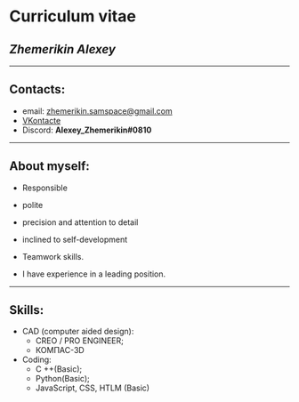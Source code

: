 # **Curriculum vitae**



## ***Zhemerikin Alexey***
---
## Сontacts:

* email: zhemerikin.samspace@gmail.com
* [VKontacte](https://vk.com/id28867461) 
* Discord: **Alexey_Zhemerikin#0810**
---
## About myself:
* Responsible
* polite
* precision and attention to detail
* inclined to self-development
* Teamwork skills.

* I have experience in a leading position.
---
## **Skills**:
* CAD (computer aided design):
  * CREO / PRO ENGINEER;
  * КОМПАС-3D
* Coding:
  * C ++(Basic);
  * Python(Basic);
  * JavaScript, CSS, HTLM (Basic)




